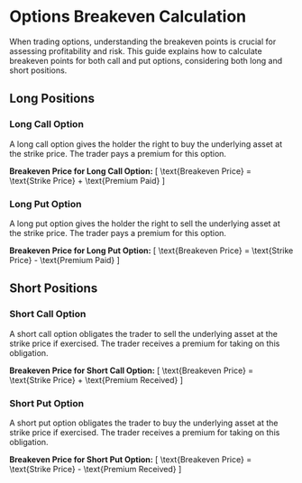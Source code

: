# Options Breakeven Calculation

When trading options, understanding the breakeven points is crucial for assessing profitability and risk. This guide explains how to calculate breakeven points for both call and put options, considering both long and short positions.

## Long Positions

### Long Call Option

A long call option gives the holder the right to buy the underlying asset at the strike price. The trader pays a premium for this option.

**Breakeven Price for Long Call Option:**
\[ \text{Breakeven Price} = \text{Strike Price} + \text{Premium Paid} \]

### Long Put Option

A long put option gives the holder the right to sell the underlying asset at the strike price. The trader pays a premium for this option.

**Breakeven Price for Long Put Option:**
\[ \text{Breakeven Price} = \text{Strike Price} - \text{Premium Paid} \]

## Short Positions

### Short Call Option

A short call option obligates the trader to sell the underlying asset at the strike price if exercised. The trader receives a premium for taking on this obligation.

**Breakeven Price for Short Call Option:**
\[ \text{Breakeven Price} = \text{Strike Price} + \text{Premium Received} \]

### Short Put Option

A short put option obligates the trader to buy the underlying asset at the strike price if exercised. The trader receives a premium for taking on this obligation.

**Breakeven Price for Short Put Option:**
\[ \text{Breakeven Price} = \text{Strike Price} - \text{Premium Received} \]

